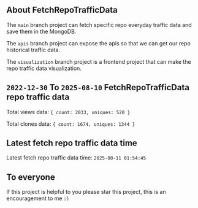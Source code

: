 ## About FetchRepoTrafficData

The `main` branch project can fetch specific repo everyday traffic data and save them in the MongoDB.

The `apis` branch project can expose the apis so that we can get our repo historical traffic data.

The `visualization` branch project is a frontend project that can make the repo traffic data visualization.

## `2022-12-30` To `2025-08-10` FetchRepoTrafficData repo traffic data

Total views data: `{ count: 2033, uniques: 520 }`

Total clones data: `{ count: 1674, uniques: 1344 }`

## Latest fetch repo traffic data time

Latest fetch repo traffic data time: `2025-08-11 01:54:45`

## To everyone

If this project is helpful to you please star this project, this is an encouragement to me `:)`




